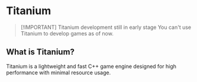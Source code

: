 
# Titanium

> [!IMPORTANT] Titanium development still in early stage
> You can't use Titanium to develop games as of now.

## What is Titanium?

Titanium is a lightweight and fast C++ game engine designed for high performance with minimal resource usage.
